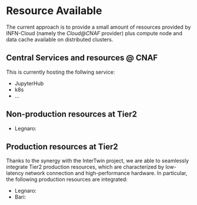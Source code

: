 # Resource Available 

The current approach is to provide a small amount of resources provided by INFN-Cloud (namely the _Cloud@CNAF_ provider) plus compute node and data cache available on distributed clusters.

## Central Services and resources @ CNAF

 This is currently hosting the follwing service: 

- JupyterHub
- k8s
- ...

## Non-production resources at Tier2
- Legnaro:

## Production resources at Tier2

Thanks to the synergy with the InterTwin project, we are able to seamlessly integrate Tier2 production resources, which are characterized by low-latency network connection and high-performance hardware.
In particular, the following production resources are integrated:
- Legnaro:
- Bari:
